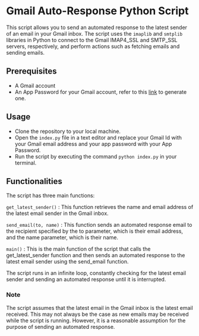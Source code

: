 # Gmail Auto-Response Python Script
This script allows you to send an automated response to the latest sender of an email in your Gmail inbox. The script uses the `imaplib` and `smtplib` libraries in Python to connect to the Gmail IMAP4_SSL and SMTP_SSL servers, respectively, and perform actions such as fetching emails and sending emails.

## Prerequisites
- A Gmail account
- An App Password for your Gmail account, refer to this [link]("https://support.google.com/accounts/answer/185833?hl=en") to generate one.
## Usage
- Clone the repository to your local machine.
- Open the `index.py` file in a text editor and replace your Gmail Id with your Gmail email address and your app password with your App Password.
- Run the script by executing the command `python index.py` in your terminal.
## Functionalities
The script has three main functions:

`get_latest_sender()` : This function retrieves the name and email address of the latest email sender in the Gmail inbox.

`send_email(to, name)` : This function sends an automated response email to the recipient specified by the to parameter, which is their email address, and the name parameter, which is their name.

`main()` : This is the main function of the script that calls the get_latest_sender function and then sends an automated response to the latest email sender using the send_email function.

The script runs in an infinite loop, constantly checking for the latest email sender and sending an automated response until it is interrupted.

### Note
The script assumes that the latest email in the Gmail inbox is the latest email received. This may not always be the case as new emails may be received while the script is running. However, it is a reasonable assumption for the purpose of sending an automated response.